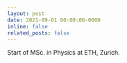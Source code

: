 ```yaml
---
layout: post
date: 2021-09-01 00:00:00-0000
inline: false
related_posts: false
---
```


Start of MSc. in Physics at ETH, Zurich.
